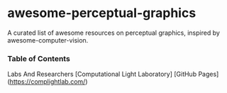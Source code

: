 # awesome-perceptual-graphics
A  curated list of  awesome resources on perceptual graphics, inspired by awesome-computer-vision.

### Table of Contents
Labs And Researchers
[Computational Light Laboratory] [GitHub Pages] (https://complightlab.com/)
